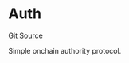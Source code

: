 # Auth
[Git Source](https://github.com/NaniDAO/accounts/blob/18e4de3b2fb3996b09e97d68ddd15b6c11bd0a87/src/authority/Auth.sol)

Simple onchain authority protocol.


